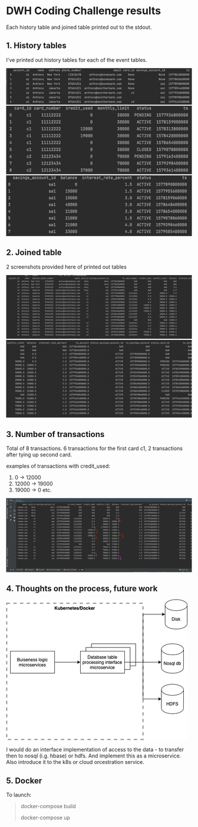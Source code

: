 # DWH Coding Challenge results

Each history table and joined table printed out to the stdout.


## 1. History tables

I've printed out history tables for each of the event tables.

![img_4.png](img/img_4.png)
![img_1.png](img/img_1.png)
![img_2.png](img/img_2.png)

## 2. Joined table
2 screenshots provided here of printed out tables

![img.png](img/img.png)
![img_5.png](img/img_5.png)

## 3. Number of transactions

Total of 8 transactions. 
6 transactions for the first card c1, 2 transactions after tying up second card.

examples of transactions with credit_used:
1. 0 -> 12000
2. 12000 -> 19000
3. 19000 -> 0
etc. 

![img_6.png](img/img_6.png)

## 4. Thoughts on the process, future work

![img_7.png](img/img_7.png)

I would do an interface implementation of access to the data - to transfer then to nosql (i.g. hbase) or hdfs. And implement this as a microservice.
Also introduce it to the k8s or cloud orcestration service.

## 5. Docker
To launch:
>docker-compose build
> 
>docker-compose up 